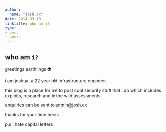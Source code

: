```yaml
---
author:
  name: "josh.cx"
date: 2014-03-10
linktitle: who am i?
type:
- post
- posts
---
```


## who am  `i?`
greetings earthlings 👽

i am joshua, a 22 year old infrastructure engineer.

this blog is a place for me to post cool security stuff that i do which includes exploits, research and in the wild assessments.

enquiries can be sent to admin@josh.cx

thanks for your time nerds

p.s i hate capital letters

